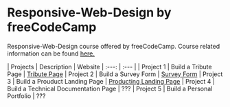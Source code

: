 # Responsive-Web-Design by freeCodeCamp
Responsive-Web-Design course offered by freeCodeCamp. Course related information can be found [here.](https://www.freecodecamp.org/learn/responsive-web-design/)

| Projects  |  Description                          | Website
| :---:     | :---                                  | 
| Project 1 | Build a Tribute Page                  | [Tribute Page](https://codepen.io/baldder/pen/oNZYLEj)
| Project 2 | Build a Survey Form                   | [Survey Form](https://codepen.io/baldder/pen/mdWOgxx)
| Project 3 | Build a Prouduct Landing Page         | [Producting Landing Page](https://codepen.io/baldder/pen/wvJgjbR)
| Project 4 | Build a Technical Documentation Page  | ???
| Project 5 | Build a Personal Portfolio            | ???
